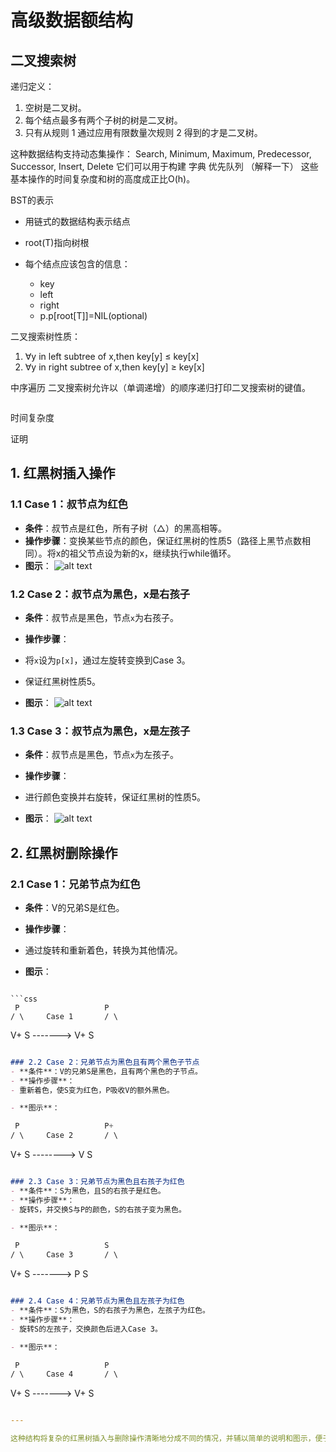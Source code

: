 # 高级数据额结构

## 二叉搜索树

递归定义：

1. 空树是二叉树。
2. 每个结点最多有两个子树的树是二叉树。
3. 只有从规则 1 通过应用有限数量次规则 2 得到的才是二叉树。

这种数据结构支持动态集操作：
Search,
Minimum,
Maximum,
Predecessor,
Successor,
Insert,
Delete
它们可以用于构建
字典
优先队列
（解释一下）
这些基本操作的时间复杂度和树的高度成正比O(h)。

BST的表示

- 用链式的数据结构表示结点
- root(T)指向树根
- 每个结点应该包含的信息：

  - key
  - left
  - right
  - p.p[root[T]]=NIL(optional)

二叉搜索树性质：

1. ∀y in left subtree of x,then key[y] ≤ key[x]
2. ∀y in right subtree of x,then key[y] ≥ key[x]

中序遍历
二叉搜索树允许以（单调递增）的顺序递归打印二叉搜索树的键值。

```cpp

```

时间复杂度

证明

## 1. 红黑树插入操作

### 1.1 Case 1：叔节点为红色

- **条件**：叔节点是红色，所有子树（△）的黑高相等。
- **操作步骤**：变换某些节点的颜色，保证红黑树的性质5（路径上黑节点数相同）。将x的祖父节点设为新的x，继续执行while循环。
- **图示**：
![alt text](image.png)

### 1.2 Case 2：叔节点为黑色，x是右孩子
- **条件**：叔节点是黑色，节点`x`为右孩子。
- **操作步骤**：
- 将`x`设为`p[x]`，通过左旋转变换到Case 3。
- 保证红黑树性质5。

- **图示**：
![alt text](image-1.png)

### 1.3 Case 3：叔节点为黑色，x是左孩子
- **条件**：叔节点是黑色，节点`x`为左孩子。
- **操作步骤**：
- 进行颜色变换并右旋转，保证红黑树的性质5。

- **图示**：
![alt text](image-2.png)

## 2. 红黑树删除操作

### 2.1 Case 1：兄弟节点为红色
- **条件**：V的兄弟S是红色。
- **操作步骤**：
- 通过旋转和重新着色，转换为其他情况。

- **图示**：
```

```css
 P                   P
/ \     Case 1       / \
```

V+ S -------&gt; V+ S

```markdown

### 2.2 Case 2：兄弟节点为黑色且有两个黑色子节点
- **条件**：V的兄弟S是黑色，且有两个黑色的子节点。
- **操作步骤**：
- 重新着色，使S变为红色，P吸收V的额外黑色。

- **图示**：
```

```css
 P                   P+
/ \     Case 2       / \
```

V+ S --------&gt; V S

```markdown

### 2.3 Case 3：兄弟节点为黑色且右孩子为红色
- **条件**：S为黑色，且S的右孩子是红色。
- **操作步骤**：
- 旋转S，并交换S与P的颜色，S的右孩子变为黑色。

- **图示**：
```

```css
 P                   S
/ \     Case 3       / \
```

V+ S -------&gt; P S

```markdown

### 2.4 Case 4：兄弟节点为黑色且左孩子为红色
- **条件**：S为黑色，S的右孩子为黑色，左孩子为红色。
- **操作步骤**：
- 旋转S的左孩子，交换颜色后进入Case 3。

- **图示**：
```

```css
 P                   P
/ \     Case 4       / \
```

V+ S -------&gt; V+ S

```yaml

---

这种结构将复杂的红黑树插入与删除操作清晰地分成不同的情况，并辅以简单的说明和图示，便于阅读与讲解。
```
